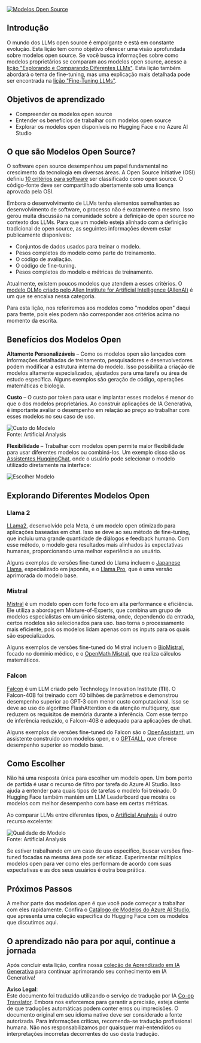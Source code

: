 <!--
CO_OP_TRANSLATOR_METADATA:
{
  "original_hash": "0bba96e53ab841d99db731892a51fab8",
  "translation_date": "2025-07-09T17:08:42+00:00",
  "source_file": "16-open-source-models/README.md",
  "language_code": "br"
}
-->
[![Modelos Open Source](../../../translated_images/16-lesson-banner.6b56555e8404fda1716382db4832cecbe616ccd764de381f0af6cfd694d05f74.br.png)](https://aka.ms/gen-ai-lesson16-gh?WT.mc_id=academic-105485-koreyst)

## Introdução

O mundo dos LLMs open source é empolgante e está em constante evolução. Esta lição tem como objetivo oferecer uma visão aprofundada sobre modelos open source. Se você busca informações sobre como modelos proprietários se comparam aos modelos open source, acesse a [lição "Explorando e Comparando Diferentes LLMs"](../02-exploring-and-comparing-different-llms/README.md?WT.mc_id=academic-105485-koreyst). Esta lição também abordará o tema de fine-tuning, mas uma explicação mais detalhada pode ser encontrada na [lição "Fine-Tuning LLMs"](../18-fine-tuning/README.md?WT.mc_id=academic-105485-koreyst).

## Objetivos de aprendizado

- Compreender os modelos open source  
- Entender os benefícios de trabalhar com modelos open source  
- Explorar os modelos open disponíveis no Hugging Face e no Azure AI Studio  

## O que são Modelos Open Source?

O software open source desempenhou um papel fundamental no crescimento da tecnologia em diversas áreas. A Open Source Initiative (OSI) definiu [10 critérios para software](https://web.archive.org/web/20241126001143/https://opensource.org/osd?WT.mc_id=academic-105485-koreyst) ser classificado como open source. O código-fonte deve ser compartilhado abertamente sob uma licença aprovada pela OSI.

Embora o desenvolvimento de LLMs tenha elementos semelhantes ao desenvolvimento de software, o processo não é exatamente o mesmo. Isso gerou muita discussão na comunidade sobre a definição de open source no contexto dos LLMs. Para que um modelo esteja alinhado com a definição tradicional de open source, as seguintes informações devem estar publicamente disponíveis:

- Conjuntos de dados usados para treinar o modelo.  
- Pesos completos do modelo como parte do treinamento.  
- O código de avaliação.  
- O código de fine-tuning.  
- Pesos completos do modelo e métricas de treinamento.  

Atualmente, existem poucos modelos que atendem a esses critérios. O [modelo OLMo criado pelo Allen Institute for Artificial Intelligence (AllenAI)](https://huggingface.co/allenai/OLMo-7B?WT.mc_id=academic-105485-koreyst) é um que se encaixa nessa categoria.

Para esta lição, nos referiremos aos modelos como "modelos open" daqui para frente, pois eles podem não corresponder aos critérios acima no momento da escrita.

## Benefícios dos Modelos Open

**Altamente Personalizáveis** – Como os modelos open são lançados com informações detalhadas de treinamento, pesquisadores e desenvolvedores podem modificar a estrutura interna do modelo. Isso possibilita a criação de modelos altamente especializados, ajustados para uma tarefa ou área de estudo específica. Alguns exemplos são geração de código, operações matemáticas e biologia.

**Custo** – O custo por token para usar e implantar esses modelos é menor do que o dos modelos proprietários. Ao construir aplicações de IA Generativa, é importante avaliar o desempenho em relação ao preço ao trabalhar com esses modelos no seu caso de uso.

![Custo do Modelo](../../../translated_images/model-price.3f5a3e4d32ae00b465325159e1f4ebe7b5861e95117518c6bfc37fe842950687.br.png)  
Fonte: Artificial Analysis

**Flexibilidade** – Trabalhar com modelos open permite maior flexibilidade para usar diferentes modelos ou combiná-los. Um exemplo disso são os [Assistentes HuggingChat](https://huggingface.co/chat?WT.mc_id=academic-105485-koreyst), onde o usuário pode selecionar o modelo utilizado diretamente na interface:

![Escolher Modelo](../../../translated_images/choose-model.f095d15bbac922141591fd4fac586dc8d25e69b42abf305d441b84c238e293f2.br.png)

## Explorando Diferentes Modelos Open

### Llama 2

[LLama2](https://huggingface.co/meta-llama?WT.mc_id=academic-105485-koreyst), desenvolvido pela Meta, é um modelo open otimizado para aplicações baseadas em chat. Isso se deve ao seu método de fine-tuning, que incluiu uma grande quantidade de diálogos e feedback humano. Com esse método, o modelo gera resultados mais alinhados às expectativas humanas, proporcionando uma melhor experiência ao usuário.

Alguns exemplos de versões fine-tuned do Llama incluem o [Japanese Llama](https://huggingface.co/elyza/ELYZA-japanese-Llama-2-7b?WT.mc_id=academic-105485-koreyst), especializado em japonês, e o [Llama Pro](https://huggingface.co/TencentARC/LLaMA-Pro-8B?WT.mc_id=academic-105485-koreyst), que é uma versão aprimorada do modelo base.

### Mistral

[Mistral](https://huggingface.co/mistralai?WT.mc_id=academic-105485-koreyst) é um modelo open com forte foco em alta performance e eficiência. Ele utiliza a abordagem Mixture-of-Experts, que combina um grupo de modelos especialistas em um único sistema, onde, dependendo da entrada, certos modelos são selecionados para uso. Isso torna o processamento mais eficiente, pois os modelos lidam apenas com os inputs para os quais são especializados.

Alguns exemplos de versões fine-tuned do Mistral incluem o [BioMistral](https://huggingface.co/BioMistral/BioMistral-7B?text=Mon+nom+est+Thomas+et+mon+principal?WT.mc_id=academic-105485-koreyst), focado no domínio médico, e o [OpenMath Mistral](https://huggingface.co/nvidia/OpenMath-Mistral-7B-v0.1-hf?WT.mc_id=academic-105485-koreyst), que realiza cálculos matemáticos.

### Falcon

[Falcon](https://huggingface.co/tiiuae?WT.mc_id=academic-105485-koreyst) é um LLM criado pelo Technology Innovation Institute (**TII**). O Falcon-40B foi treinado com 40 bilhões de parâmetros e demonstrou desempenho superior ao GPT-3 com menor custo computacional. Isso se deve ao uso do algoritmo FlashAttention e da atenção multiquery, que reduzem os requisitos de memória durante a inferência. Com esse tempo de inferência reduzido, o Falcon-40B é adequado para aplicações de chat.

Alguns exemplos de versões fine-tuned do Falcon são o [OpenAssistant](https://huggingface.co/OpenAssistant/falcon-40b-sft-top1-560?WT.mc_id=academic-105485-koreyst), um assistente construído com modelos open, e o [GPT4ALL](https://huggingface.co/nomic-ai/gpt4all-falcon?WT.mc_id=academic-105485-koreyst), que oferece desempenho superior ao modelo base.

## Como Escolher

Não há uma resposta única para escolher um modelo open. Um bom ponto de partida é usar o recurso de filtro por tarefa do Azure AI Studio. Isso ajuda a entender para quais tipos de tarefas o modelo foi treinado. O Hugging Face também mantém um LLM Leaderboard que mostra os modelos com melhor desempenho com base em certas métricas.

Ao comparar LLMs entre diferentes tipos, o [Artificial Analysis](https://artificialanalysis.ai/?WT.mc_id=academic-105485-koreyst) é outro recurso excelente:

![Qualidade do Modelo](../../../translated_images/model-quality.aaae1c22e00f7ee1cd9dc186c611ac6ca6627eabd19e5364dce9e216d25ae8a5.br.png)  
Fonte: Artificial Analysis

Se estiver trabalhando em um caso de uso específico, buscar versões fine-tuned focadas na mesma área pode ser eficaz. Experimentar múltiplos modelos open para ver como eles performam de acordo com suas expectativas e as dos seus usuários é outra boa prática.

## Próximos Passos

A melhor parte dos modelos open é que você pode começar a trabalhar com eles rapidamente. Confira o [Catálogo de Modelos do Azure AI Studio](https://ai.azure.com?WT.mc_id=academic-105485-koreyst), que apresenta uma coleção específica do Hugging Face com os modelos que discutimos aqui.

## O aprendizado não para por aqui, continue a jornada

Após concluir esta lição, confira nossa [coleção de Aprendizado em IA Generativa](https://aka.ms/genai-collection?WT.mc_id=academic-105485-koreyst) para continuar aprimorando seu conhecimento em IA Generativa!

**Aviso Legal**:  
Este documento foi traduzido utilizando o serviço de tradução por IA [Co-op Translator](https://github.com/Azure/co-op-translator). Embora nos esforcemos para garantir a precisão, esteja ciente de que traduções automáticas podem conter erros ou imprecisões. O documento original em seu idioma nativo deve ser considerado a fonte autorizada. Para informações críticas, recomenda-se tradução profissional humana. Não nos responsabilizamos por quaisquer mal-entendidos ou interpretações incorretas decorrentes do uso desta tradução.